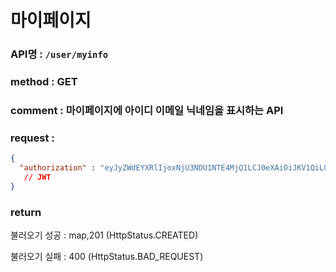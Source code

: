 # 마이페이지
### API명 : `/user/myinfo`

### method : GET

### comment : 마이페이지에 아이디 이메일 닉네임을 표시하는 API

### request :
~~~json (header)
{
  "authorization" : "eyJyZWdEYXRlIjoxNjU3NDU1NTE4MjQ1LCJ0eXAiOiJKV1QiLCJhbGciOiJIUzI1NiJ9.eyJ1c2VyTnVtIjoiNDMiLCJleHAiOjE2NTc0NjYzMTh9.geNy6UmYpSO88SdiU4fRzxVQYhAOiDfSv_J_cArh2JM"
   // JWT
}
~~~

### return
불러오기 성공 : map,201 (HttpStatus.CREATED)

불러오기 실패 : 400 (HttpStatus.BAD_REQUEST)